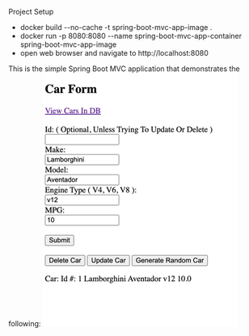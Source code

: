 Project Setup

- docker build --no-cache -t spring-boot-mvc-app-image .
- docker run -p 8080:8080 --name spring-boot-mvc-app-container spring-boot-mvc-app-image
- open web browser and navigate to http://localhost:8080


This is the simple Spring Boot MVC application that demonstrates the following:
![img.png](img.png)
